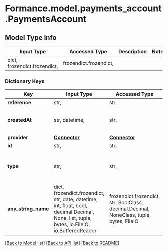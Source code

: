 # Formance.model.payments_account.PaymentsAccount

## Model Type Info
Input Type | Accessed Type | Description | Notes
------------ | ------------- | ------------- | -------------
dict, frozendict.frozendict,  | frozendict.frozendict,  |  | 

### Dictionary Keys
Key | Input Type | Accessed Type | Description | Notes
------------ | ------------- | ------------- | ------------- | -------------
**reference** | str,  | str,  |  | 
**createdAt** | str, datetime,  | str,  |  | value must conform to RFC-3339 date-time
**provider** | [**Connector**](Connector.md) | [**Connector**](Connector.md) |  | 
**id** | str,  | str,  |  | 
**type** | str,  | str,  |  | must be one of ["TARGET", "SOURCE", ] 
**any_string_name** | dict, frozendict.frozendict, str, date, datetime, int, float, bool, decimal.Decimal, None, list, tuple, bytes, io.FileIO, io.BufferedReader | frozendict.frozendict, str, BoolClass, decimal.Decimal, NoneClass, tuple, bytes, FileIO | any string name can be used but the value must be the correct type | [optional]

[[Back to Model list]](../../README.md#documentation-for-models) [[Back to API list]](../../README.md#documentation-for-api-endpoints) [[Back to README]](../../README.md)

